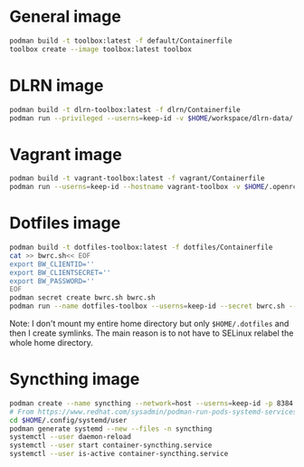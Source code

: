 # General image
``` bash
podman build -t toolbox:latest -f default/Containerfile
toolbox create --image toolbox:latest toolbox
```

# DLRN image
``` bash
podman build -t dlrn-toolbox:latest -f dlrn/Containerfile
podman run --privileged --userns=keep-id -v $HOME/workspace/dlrn-data/:/DLRN/data/:Z -v $HOME/workspace/dlrn-data/.bash_history:/home/dlrn/.bash_history:Z --hostname dlrn --rm -it quay.io/jcapitao/dlrn-toolbox:latest
```

# Vagrant image
``` bash
podman build -t vagrant-toolbox:latest -f vagrant/Containerfile
podman run --userns=keep-id --hostname vagrant-toolbox -v $HOME/.openrc.sh:/home/vagrant/.openrc.sh -v $HOME/.ssh/:/home/vagrant/.ssh/ -v $HOME/workspace/vagrant-data/:/vagrant/.vagrant/:Z --rm -it quay.io/jcapitao/vagrant-toolbox:latest
```

# Dotfiles image
``` bash
podman build -t dotfiles-toolbox:latest -f dotfiles/Containerfile
cat >> bwrc.sh<< EOF
export BW_CLIENTID=''
export BW_CLIENTSECRET=''
export BW_PASSWORD=''
EOF
podman secret create bwrc.sh bwrc.sh
podman run --name dotfiles-toolbox --userns=keep-id --secret bwrc.sh --hostname dotfiles -v $HOME/.dotfiles:/root/:z --rm -it quay.io/jcapitao/dotfiles-toolbox:latest
```
Note: I don't mount my entire home directory but only `$HOME/.dotfiles` and then I create symlinks. The main reason is to not have to SELinux relabel the whole home directory.

# Syncthing image
``` bash
podman create --name syncthing --network=host --userns=keep-id -p 8384:8384 -p 22000:22000/tcp -p 22000:22000/udp -p 21027:21027/udp -v /var/home/jcapitao/.config/syncthing:/var/syncthing/config:Z -v /var/home/jcapitao/Documents/:/home/jcapitao/Documents:Z -v /var/home/jcapitao/devices/:/home/jcapitao/devices:Z --hostname=syncthing docker.io/syncthing/syncthing:latest
# From https://www.redhat.com/sysadmin/podman-run-pods-systemd-services
cd $HOME/.config/systemd/user
podman generate systemd --new --files -n syncthing
systemctl --user daemon-reload
systemctl --user start container-syncthing.service
systemctl --user is-active container-syncthing.service
```
